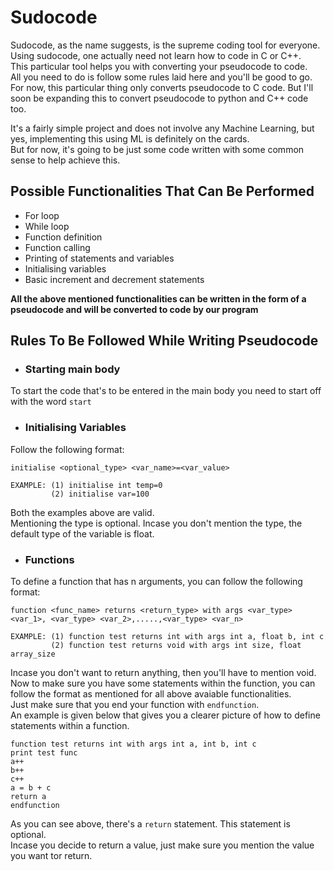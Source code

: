# Sudocode

Sudocode, as the name suggests, is the supreme coding tool for everyone. Using sudocode, one actually need not learn how to code in C or C++.<br>
This particular tool helps you with converting your pseudocode to code.<br>
All you need to do is follow some rules laid here and you'll be good to go. For now, this particular thing only converts pseudocode to C code. But I'll soon be expanding this to convert pseudocode to python and C++ code too.<br>

It's a fairly simple project and does not involve any Machine Learning, but yes, implementing this using ML is definitely on the cards.<br>
But for now, it's going to be just some code written with some common sense to help achieve this.<br>

<h2>Possible Functionalities That Can Be Performed</h2>

- For loop
- While loop
- Function  definition
- Function calling
- Printing of statements and variables
- Initialising variables
- Basic increment and decrement statements

<b>All the above mentioned functionalities can be written in the form of a pseudocode and will be converted to code by our program</b><br>

<h2>Rules To Be Followed While Writing Pseudocode</h2>

- <h3>Starting main body</h3>
To start the code that's to be entered in the main body you need to start off with the word `start`

- <h3>Initialising Variables</h3>
Follow the following format:

    initialise <optional_type> <var_name>=<var_value>
    
    EXAMPLE: (1) initialise int temp=0
             (2) initialise var=100
Both the examples above are valid.<br>
Mentioning the type is optional. Incase you don't mention the type, the default type of the variable is float.

- <h3>Functions</h3>
To define a function that has n arguments, you can follow the following format:

    function <func_name> returns <return_type> with args <var_type> <var_1>, <var_type> <var_2>,.....,<var_type> <var_n>
    
    EXAMPLE: (1) function test returns int with args int a, float b, int c
             (2) function test returns void with args int size, float array_size
             
Incase you don't want to return anything, then you'll have to mention void.
Now to make sure you have some statements within the function, you can follow the format as mentioned for all above avaiable functionalities.<br>
Just make sure that you end your function with `endfunction`.<br>
An example is given below that gives you a clearer picture of how to define statements within a function.

    function test returns int with args int a, int b, int c
    print test func
    a++
    b++
    c++
    a = b + c
    return a
    endfunction
    
As you can see above, there's a `return` statement. This statement is optional.<br>
Incase you decide to return a value, just make sure you mention the value you want tor return.
